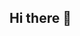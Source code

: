 ## Hi there 👋

<!--
**Carlos-letgo/Carlos-letgo** is a ✨ _special_ ✨ repository because its `README.md` (this file) appears on your GitHub profile.

Here are some ideas to get you started:

- 🔭 Estou Empreendendo...
- 🌱  Estudando Programação...
- 👯 Procuro a aprender novas linguagens e passar conhecimento...
- 🤔 Novos Projetos...
- 💬 Quero fazer parte de uma empresa e crescer junto...
- 😄 Slash: 
